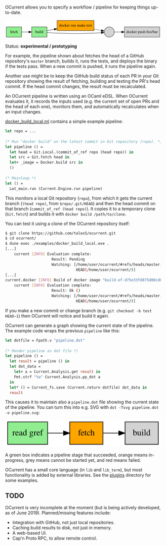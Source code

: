 OCurrent allows you to specify a workflow / pipeline for keeping things up-to-date.

<p align='center'>
  <img src="./doc/gated-deploy.svg"/>
</p>

Status: **experimental / prototyping**

For example, the pipeline shown about fetches the head of a GitHub repository's
`master` branch, builds it, runs the tests, and deploys the binary if the tests
pass. When a new commit is pushed, it runs the pipeline again.

Another use might be to keep the GitHub build status of each PR in your Git
repository showing the result of fetching, building and testing the PR's head
commit. If the head commit changes, the result must be recalculated.

An OCurrent pipeline is written using an OCaml eDSL. When OCurrent evaluates it,
it records the inputs used (e.g. the current set of open PRs and the head of each
one), monitors them, and automatically recalculates when an input changes.

[docker_build_local.ml][] contains a simple example pipeline:

```ocaml
let repo = ...

(* Run "docker build" on the latest commit in Git repository [repo]. *)
let pipeline () =
  let head = Git.Local.(commit_of_ref repo (head repo)) in
  let src = Git.fetch head in
  let+ _image = Docker.build src in
  ()

(* Mainloop *)
let () =
  Lwt_main.run (Current.Engine.run pipeline)
```

This monitors a local Git repository (`repo`), from which it gets the current branch
(`(head repo)`, from `$repo/.git/HEAD`) and then the head commit on that branch
(`commit_of_ref (head repo)`). It copies it to a temporary clone (`Git.fetch`) and builds
it with `docker build /path/to/clone`.

You can test it using a clone of the OCurrent repository itself:

```bash
$ git clone https://github.com/talex5/ocurrent.git
$ cd ocurrent/
$ dune exec ./examples/docker_build_local.exe .
[...]
    current [INFO] Evaluation complete:
                     Result: Pending
                     Watching: [/home/user/ocurrent/#refs/heads/master;
                                HEAD(/home/user/ocurrent/)]
[...]
current.docker [INFO] Build of docker image "build-of-d75e33fd875d80cd8e0cddf83904dd6d7aea12d3" succeeded
    current [INFO] Evaluation complete:
                     Result: Ok ()
                     Watching: [/home/user/ocurrent/#refs/heads/master;
                                HEAD(/home/user/ocurrent/)]
```

If you make a new commit or change branch (e.g. `git checkout -b test HEAD~1`) then OCurrent will
notice and build it again.

OCurrent can generate a graph showing the current state of the pipeline.
The example code wraps the previous `pipeline` like this:

```ocaml
let dotfile = Fpath.v "pipeline.dot"

(* Render pipeline as dot file *)
let pipeline () =
  let result = pipeline () in
  let dot_data =
    let+ a = Current.Analysis.get result in
    Fmt.strf "%a" Current.Analysis.pp_dot a
  in
  let* () = Current_fs.save (Current.return dotfile) dot_data in
  result
```

This causes it to maintain also a `pipeline.dot` file showing the current state of the pipeline.
You can turn this into e.g. SVG with `dot -Tsvg pipeline.dot  -o pipeline.svg`:

<p align='center'>
  <img src="./doc/example1.svg"/>
</p>

A green box indicates a pipeline stage that succeeded, orange means
in-progress, grey means cannot be started yet, and red means failed.

OCurrent has a small core language (in `lib` and `lib_term`), but most
functionality is added by external libraries. See the [plugins][] directory for
some examples.

## TODO

OCurrent is very incomplete at the moment (but is being actively developed, as of June 2019).
Planned/missing features include:

- Integration with GitHub, not just local repositories.
- Caching build results to disk, not just in memory.
- A web-based UI.
- Cap'n Proto RPC, to allow remote control.

[docker_build_local.ml]: https://github.com/talex5/ocurrent/blob/master/examples/docker_build_local.ml
[plugins]: https://github.com/talex5/ocurrent/blob/master/plugins
